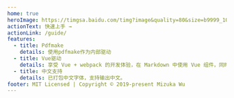 ```yaml
---
home: true
heroImage: https://timgsa.baidu.com/timg?image&quality=80&size=b9999_10000&sec=1554203644387&di=14f583ab90295983807ab300852735e9&imgtype=0&src=http%3A%2F%2Fpic.58pic.com%2F58pic%2F15%2F48%2F70%2F78d58PICMYr_1024.png
actionText: 快速上手 →
actionLink: /guide/
features:
  - title: Pdfmake
    details: 使用pdfmake作为内部驱动
  - title: Vue驱动
    details: 享受 Vue + webpack 的开发体验，在 Markdown 中使用 Vue 组件，同时可以使用 Vue 来开发自定义主题。
  - title: 中文支持
    details: 已打包中文字体，支持输出中文。
footer: MIT Licensed | Copyright © 2019-present Mizuka Wu
---
```

